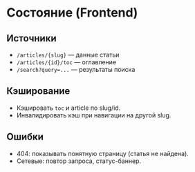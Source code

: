 # Состояние (Frontend)

## Источники
- `/articles/{slug}` — данные статьи
- `/articles/{id}/toc` — оглавление
- `/search?query=...` — результаты поиска

## Кэширование
- Кэшировать `toc` и article по slug/id.
- Инвалидировать кэш при навигации на другой slug.

## Ошибки
- 404: показывать понятную страницу (статья не найдена).
- Сетевые: повтор запроса, статус-баннер.
